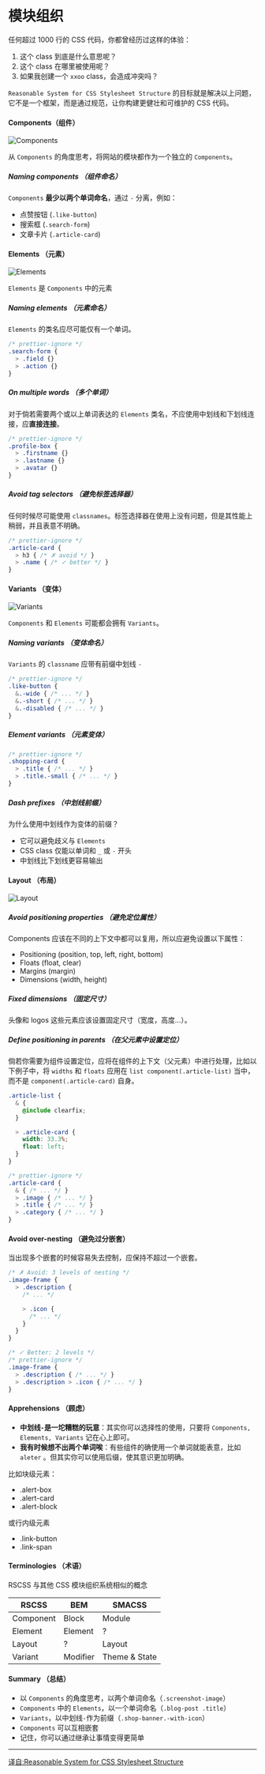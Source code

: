 # 模块组织

任何超过 1000 行的 CSS 代码，你都曾经历过这样的体验：

1. 这个 class 到底是什么意思呢？
2. 这个 class 在哪里被使用呢？
3. 如果我创建一个 `xxoo` class，会造成冲突吗？

`Reasonable System for CSS Stylesheet Structure` 的目标就是解决以上问题，它不是一个框架，而是通过规范，让你构建更健壮和可维护的 CSS 代码。

#### Components（组件）

![Components](https://raw.githubusercontent.com/rstacruz/rscss/master/docs/images/component-example.png)

从 `Components` 的角度思考，将网站的模块都作为一个独立的 `Components`。

##### Naming components （组件命名）

`Components` **最少以两个单词命名**，通过 `-` 分离，例如：

- 点赞按钮 (`.like-button`)
- 搜索框 (`.search-form`)
- 文章卡片 (`.article-card`)

#### Elements （元素）

![Elements](https://raw.githubusercontent.com/rstacruz/rscss/master/docs/images/component-elements.png)

`Elements` 是 `Components` 中的元素

##### Naming elements （元素命名）

`Elements` 的类名应尽可能仅有一个单词。

```css
/* prettier-ignore */
.search-form {
  > .field {}
  > .action {}
}
```

##### On multiple words （多个单词）

对于倘若需要两个或以上单词表达的 `Elements` 类名，不应使用中划线和下划线连接，应**直接连接**。

```css
/* prettier-ignore */
.profile-box {
  > .firstname {}
  > .lastname {}
  > .avatar {}
}
```

##### Avoid tag selectors （避免标签选择器）

任何时候尽可能使用 `classnames`。标签选择器在使用上没有问题，但是其性能上稍弱，并且表意不明确。

```css
/* prettier-ignore */
.article-card {
  > h3 { /* ✗ avoid */ }
  > .name { /* ✓ better */ }
}
```

#### Variants （变体）

![Variants](https://raw.githubusercontent.com/rstacruz/rscss/master/docs/images/component-modifiers.png)

`Components` 和 `Elements` 可能都会拥有 `Variants`。

##### Naming variants （变体命名）

`Variants` 的 `classname` 应带有前缀中划线 `-`

```css
/* prettier-ignore */
.like-button {
  &.-wide { /* ... */ }
  &.-short { /* ... */ }
  &.-disabled { /* ... */ }
}
```

##### Element variants （元素变体）

```css
/* prettier-ignore */
.shopping-card {
  > .title { /* ... */ }
  > .title.-small { /* ... */ }
}
```

##### Dash prefixes （中划线前缀）

为什么使用中划线作为变体的前缀？

- 它可以避免歧义与 `Elements`
- CSS class 仅能以单词和 `_` 或 `-` 开头
- 中划线比下划线更容易输出

#### Layout （布局）

![Layout](https://raw.githubusercontent.com/rstacruz/rscss/master/docs/images/layouts.png)

##### Avoid positioning properties （避免定位属性）

Components 应该在不同的上下文中都可以复用，所以应避免设置以下属性：

- Positioning (position, top, left, right, bottom)
- Floats (float, clear)
- Margins (margin)
- Dimensions (width, height)

##### Fixed dimensions （固定尺寸）

头像和 logos 这些元素应该设置固定尺寸（宽度，高度...）。

##### Define positioning in parents （在父元素中设置定位）

倘若你需要为组件设置定位，应将在组件的上下文（父元素）中进行处理，比如以下例子中，将 `widths` 和 `floats` 应用在 `list component(.article-list)` 当中，而不是 `component(.article-card)` 自身。

```css
.article-list {
  & {
    @include clearfix;
  }

  > .article-card {
    width: 33.3%;
    float: left;
  }
}

/* prettier-ignore */
.article-card {
  & { /* ... */ }
  > .image { /* ... */ }
  > .title { /* ... */ }
  > .category { /* ... */ }
}
```

#### Avoid over-nesting （避免过分嵌套）

当出现多个嵌套的时候容易失去控制，应保持不超过一个嵌套。

```css
/* ✗ Avoid: 3 levels of nesting */
.image-frame {
  > .description {
    /* ... */

    > .icon {
      /* ... */
    }
  }
}

/* ✓ Better: 2 levels */
/* prettier-ignore */
.image-frame {
  > .description { /* ... */ }
  > .description > .icon { /* ... */ }
}
```

#### Apprehensions （顾虑）

- **中划线`-`是一坨糟糕的玩意**：其实你可以选择性的使用，只要将 `Components, Elements, Variants` 记在心上即可。
- **我有时候想不出两个单词唉**：有些组件的确使用一个单词就能表意，比如 `aleter` 。但其实你可以使用后缀，使其意识更加明确。

比如块级元素：

- .alert-box
- .alert-card
- .alert-block

或行内级元素

- .link-button
- .link-span

#### Terminologies （术语）

RSCSS 与其他 CSS 模块组织系统相似的概念

| RSCSS     | BEM      | SMACSS        |
| --------- | -------- | ------------- |
| Component | Block    | Module        |
| Element   | Element  | ?             |
| Layout    | ?        | Layout        |
| Variant   | Modifier | Theme & State |

#### Summary （总结）

- 以 `Components` 的角度思考，以两个单词命名（`.screenshot-image`）
- `Components` 中的 `Elements`，以一个单词命名（`.blog-post .title`）
- `Variants`，以中划线`-`作为前缀（`.shop-banner.-with-icon`）
- `Components` 可以互相嵌套
- 记住，你可以通过继承让事情变得更简单

---

[译自:Reasonable System for CSS Stylesheet Structure](https://github.com/rstacruz/rscss#readme)

